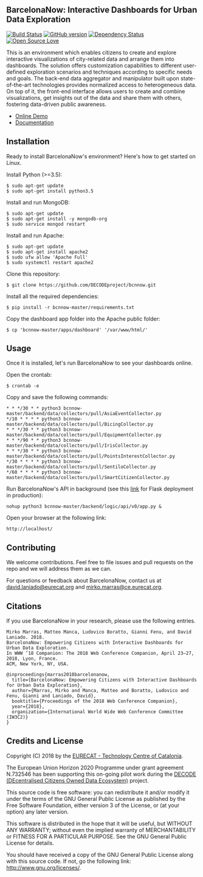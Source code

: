 ## BarcelonaNow: Interactive Dashboards for Urban Data Exploration
[![Build Status](https://travis-ci.org/pages-themes/cayman.svg?branch=master)](https://travis-ci.org/pages-themes/cayman)
[![GitHub version](https://badge.fury.io/gh/boennemann%2Fbadges.svg)](http://badge.fury.io/gh/boennemann%2Fbadges)
[![Dependency Status](https://david-dm.org/boennemann/badges.svg)](https://david-dm.org/boennemann/badges)
[![Open Source Love](https://badges.frapsoft.com/os/gpl/gpl.svg?v=102)](https://github.com/ellerbrock/open-source-badge/)

This is an environment which enables citizens to create and explore interactive visualizations of city-related data and arrange them into dashboards. The solution offers customization capabilities to different user-defined exploration scenarios and techniques according to specific needs and goals. The back-end data aggregator and manipulator built upon state-of-the-art technologies provides normalized access to heterogeneous data. On top of it, the front-end interface allows users to create and combine visualizations, get insights out of the data and share them with others, fostering data-driven public awareness. 

* [Online Demo](http://bcnnow.decodeproject.eu) 
* [Documentation](https://decodeproject.github.io/bcnnow/) 

## Installation 
Ready to install BarcelonaNow's environment? Here's how to get started on Linux.

Install Python (>=3.5):
```
$ sudo apt-get update
$ sudo apt-get install python3.5
```
Install and run MongoDB:
```
$ sudo apt-get update
$ sudo apt-get install -y mongodb-org
$ sudo service mongod restart
```
Install and run Apache:
```
$ sudo apt-get update
$ sudo apt-get install apache2
$ sudo ufw allow 'Apache Full'
$ sudo systemctl restart apache2
```
Clone this repository: 
```
$ git clone https://github.com/DECODEproject/bcnnow.git
```
Install all the required dependencies:
```
$ pip install -r bcnnow-master/requirements.txt
```
Copy the dashboard app folder into the Apache public folder:
```
$ cp 'bcnnow-master/apps/dashboard' '/var/www/html/'
```

## Usage
Once it is installed, let's run BarcelonaNow to see your dashboards online.

Open the crontab:
```
$ crontab -e
```
Copy and save the following commands:
```
* * */30 * * python3 bcnnow-master/backend/data/collectors/pull/AsiaEventCollector.py
*/10 * * * * python3 bcnnow-master/backend/data/collectors/pull/BicingCollector.py
* * */30 * * python3 bcnnow-master/backend/data/collectors/pull/EquipmentCollector.py
* * */90 * * python3 bcnnow-master/backend/data/collectors/pull/IrisCollector.py
* * */30 * * python3 bcnnow-master/backend/data/collectors/pull/PointsInterestCollector.py
*/30 * * * * python3 bcnnow-master/backend/data/collectors/pull/SentiloCollector.py
*/60 * * * * python3 bcnnow-master/backend/data/collectors/pull/SmartCitizenCollector.py
```
Run BarcelonaNow's API in background (see this [link](http://flask.pocoo.org/docs/0.12/deploying/) for Flask deployment in production):
```
nohup python3 bcnnow-master/backend/logic/api/v0/app.py &
```
Open your browser at the following link:
```
http://localhost/
```

## Contributing
We welcome contributions. Feel free to file issues and pull requests on the repo and we will address them as we can.

For questions or feedback about BarcelonaNow, contact us at [david.laniado@eurecat.org](http://) and [mirko.marras@ce.eurecat.org](http://).

## Citations
If you use BarcelonaNow in your research, please use the following entries.

```
Mirko Marras, Matteo Manca, Ludovico Boratto, Gianni Fenu, and David Laniado. 2018. 
BarcelonaNow: Empowering Citizens with Interactive Dashboards for Urban Data Exploration. 
In WWW ’18 Companion: The 2018 Web Conference Companion, April 23–27, 2018, Lyon, France. 
ACM, New York, NY, USA.
```

```
@inproceedings{marras2018barcelonanow,
  title={BarcelonaNow: Empowering Citizens with Interactive Dashboards for Urban Data Exploration},
  author={Marras, Mirko and Manca, Matteo and Boratto, Ludovico and Fenu, Gianni and Laniado, David},
  booktitle={Proceedings of the 2018 Web Conference Companion},
  year={2018},
  organization={International World Wide Web Conference Committee (IW3C2)}
}
```
## Credits and License
Copyright (C) 2018 by the [EURECAT - Technology Centre of Catalonia](https://www.decodeproject.eu/).

The European Union Horizon 2020 Programme under grant agreement N.732546 has been supporting this on-going pilot work during the [DECODE (DEcentralised Citizens Owned Data Ecosystem)](https://eurecat.org/en/) project.

This source code is free software: you can redistribute it and/or modify it under the terms of the GNU General Public License as published by the Free Software Foundation, either version 3 of the License, or (at your option) any later version.

This software is distributed in the hope that it will be useful, but WITHOUT ANY WARRANTY; without even the implied warranty of MERCHANTABILITY or FITNESS FOR A PARTICULAR PURPOSE. See the GNU General Public License for details.

You should have received a copy of the GNU General Public License along with this source code. If not, go the following link: http://www.gnu.org/licenses/.

